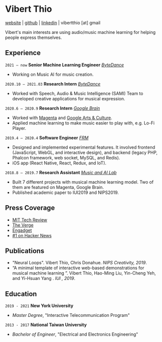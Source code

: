 # Vibert Thio
[website](https://vibertthio.com/portfolio) | [github](https://github.com/vibertthio) | [linkedin](https://www.linkedin.com/in/vibert-thio-489267152/) | vibertthio [at] gmail 

Vibert's main interests are using audio/music machine learning for helping people express themselves.

## Experience

`2021 – now` **Senior Machine Learning Engineer** [*ByteDance*](https://www.bytedance.com/en/)

- Working on Music AI for music creation.

`2020.10 – 2021.03` **Research Intern** [*ByteDance*](https://www.bytedance.com/en/)

- Worked with Speech, Audio & Music Intelligence (SAMI) Team to developed creative applications for musical expression.

`2020.6 – 2020.9` **Research Intern** [*Google Brain*](https://research.google/teams/brain/)

- Worked with [Magenta](https://magenta.tensorflow.org/) and [Google Arts & Culture](https://artsandculture.google.com/). 
- Applied machine learning to make music easier to play with, e.g. Lo-Fi Player.

`2019.4 – 2020.4` **Software Engineer** [*FRM*](https://frm.fm/)

- Designed and implemented experimental features. It involved frontend (JavaScript, WebGL, and interactive design), and backend (legacy PHP, Phalcon framework, web socket, MySQL, and Redis).
- iOS app (React Native, React, Redux, and IoT).

`2018.8 – 2019.7` **Research Assistant** [*Music and AI Lab*](https://musicai.citi.sinica.edu.tw/)

- Built 7 different projects with musical machine learning model. Two of them are featured on Magenta, Google Brain.
- Published academic paper to IUI2019 and NIPS2019.

## Press Coverage

- [MIT Tech Review](https://www.technologyreview.com/2020/09/04/1008151/google-ai-machine-learning-quarantine-music/)
- [The Verge](https://www.theverge.com/2020/9/5/21424092/google-magenta-lo-fi-player-virtual-music-room-ai)
- [Engadget](https://www.engadget.com/google-magenta-lo-fi-player-music-making-164501958.html?fbclid=IwAR0aiXjxr9ZV_K6BIKEc86HoZHZDxM34zJ6m4GTgpKmbjjP16Xz3bp5dO8Q)
- [#1 on Hacker News](https://news.ycombinator.com/item?id=24349167)

## Publications

- "Neural Loops". Vibert Thio, Chris Donahue. *NIPS Creativity, 2019*.
- “A minimal template of interactive web-based demonstrations for musical machine learning ”. Vibert Thio, Hao-Ming Liu, Yin-Cheng Yeh, and Yi-Hsuan Yang . *IUI , 2019*.

## Education

`2019 - 2021` **New York University**

- *Master Degree*, "Interactive Telecommunication Program"

`2013 - 2017` **National Taiwan University**

- *Bachelor of Engineer*, "Electrical and Electronics Engineering"




